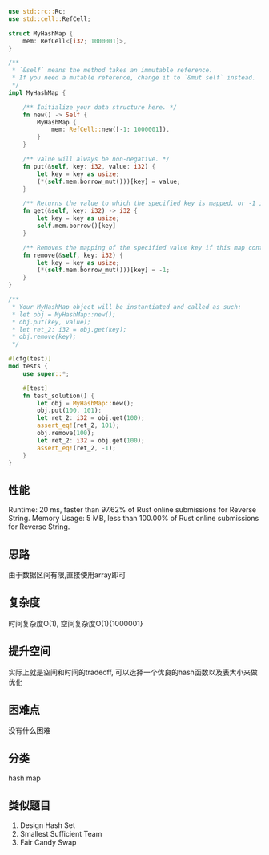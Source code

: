 ``` rust
use std::rc::Rc;
use std::cell::RefCell;

struct MyHashMap {
    mem: RefCell<[i32; 1000001]>,
}

/**
 * `&self` means the method takes an immutable reference.
 * If you need a mutable reference, change it to `&mut self` instead.
 */
impl MyHashMap {

    /** Initialize your data structure here. */
    fn new() -> Self {
        MyHashMap {
            mem: RefCell::new([-1; 1000001]),
        }
    }

    /** value will always be non-negative. */
    fn put(&self, key: i32, value: i32) {
        let key = key as usize;
        (*(self.mem.borrow_mut()))[key] = value;
    }

    /** Returns the value to which the specified key is mapped, or -1 if this map contains no mapping for the key */
    fn get(&self, key: i32) -> i32 {
        let key = key as usize;
        self.mem.borrow()[key]
    }

    /** Removes the mapping of the specified value key if this map contains a mapping for the key */
    fn remove(&self, key: i32) {
        let key = key as usize;
        (*(self.mem.borrow_mut()))[key] = -1;
    }
}

/**
 * Your MyHashMap object will be instantiated and called as such:
 * let obj = MyHashMap::new();
 * obj.put(key, value);
 * let ret_2: i32 = obj.get(key);
 * obj.remove(key);
 */

#[cfg(test)]
mod tests {
    use super::*;

    #[test]
    fn test_solution() {
        let obj = MyHashMap::new();
        obj.put(100, 101);
        let ret_2: i32 = obj.get(100);
        assert_eq!(ret_2, 101);
        obj.remove(100);
        let ret_2: i32 = obj.get(100);
        assert_eq!(ret_2, -1);
    }
}
```

## 性能

Runtime: 20 ms, faster than 97.62% of Rust online submissions for Reverse String.
Memory Usage: 5 MB, less than 100.00% of Rust online submissions for Reverse String.

## 思路

由于数据区间有限,直接使用array即可

## 复杂度

时间复杂度O(1), 空间复杂度O(1){1000001}

## 提升空间
实际上就是空间和时间的tradeoff, 可以选择一个优良的hash函数以及表大小来做优化

## 困难点

没有什么困难

## 分类
hash map

## 类似题目
1) Design Hash Set
2) Smallest Sufficient Team
3) Fair Candy Swap
